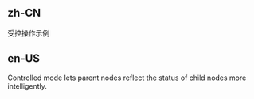 ## zh-CN

受控操作示例

## en-US

Controlled mode lets parent nodes reflect the status of child nodes more intelligently.
